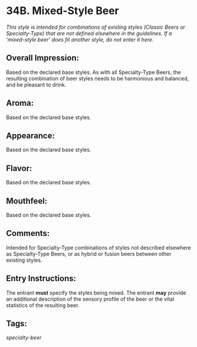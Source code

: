 # 34B. Mixed-Style Beer

_This style is intended for combinations of existing styles (Classic Beers or Specialty-Type) that are not defined elsewhere in the guidelines. If a ‘mixed-style beer’ does fit another style, do not enter it here._

## Overall Impression: 

Based on the declared base styles. As with all Specialty-Type Beers, the resulting combination of beer styles needs to be harmonious and balanced, and be pleasant to drink.

## Aroma: 

Based on the declared base styles.

## Appearance: 

Based on the declared base styles.

## Flavor: 

Based on the declared base styles.

## Mouthfeel: 

Based on the declared base styles.

## Comments: 

Intended for Specialty-Type combinations of styles not described elsewhere as Specialty-Type Beers, or as hybrid or fusion beers between other existing styles.

## Entry Instructions: 

The entrant **must** specify the styles being mixed. The entrant **may** provide an additional description of the sensory profile of the beer or the vital statistics of the resulting beer.

## Tags: 

_specialty-beer_
